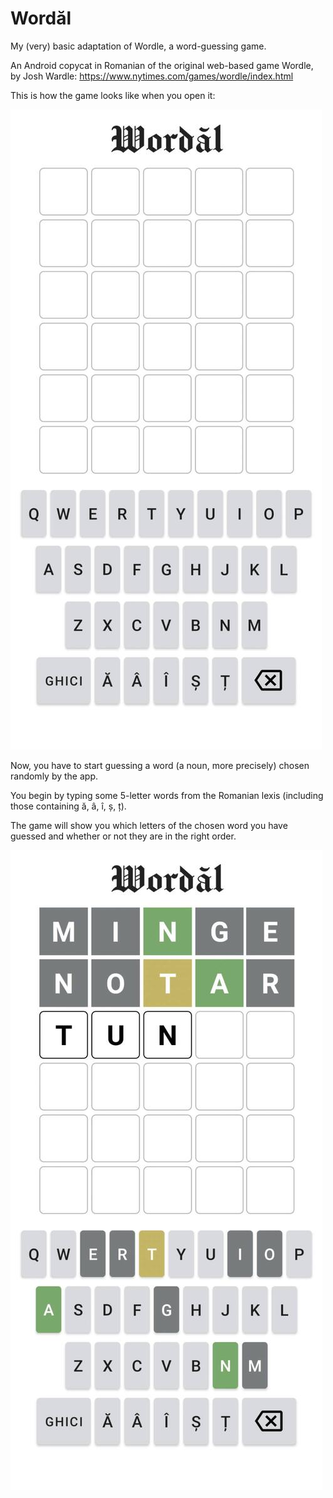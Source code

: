# Wordăl
My (very) basic adaptation of Wordle, a word-guessing game.

An Android copycat in Romanian of the original web-based game Wordle, by Josh Wardle:
https://www.nytimes.com/games/wordle/index.html

This is how the game looks like when you open it:

![New game](images/StartGame.jpg)

Now, you have to start guessing a word (a noun, more precisely) chosen randomly by the app.

You begin by typing some 5-letter words from the Romanian lexis (including those containing ă, â, î, ș, ț).


The game will show you which letters of the chosen word you have guessed and whether or not they are in the right order.

![Guess some words](images/GuessGame.jpg)


